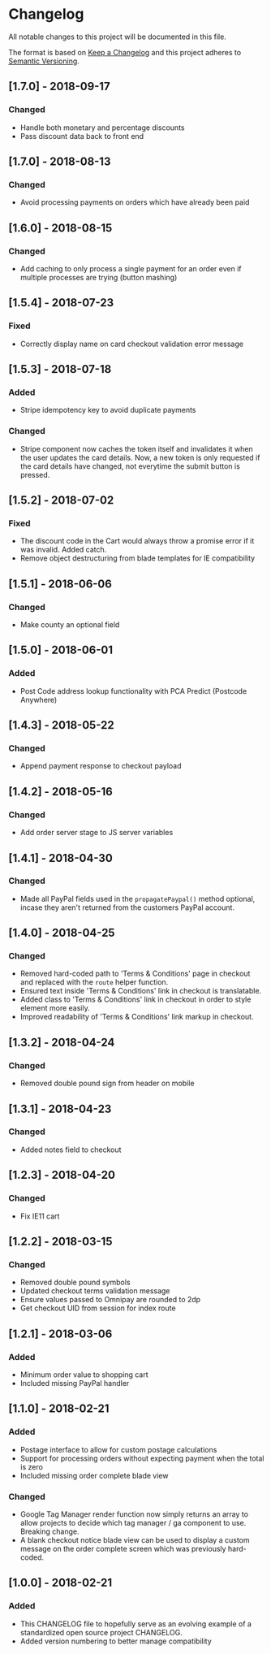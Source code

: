 # Changelog

All notable changes to this project will be documented in this file.

The format is based on [Keep a Changelog](http://keepachangelog.com/en/1.0.0/)
and this project adheres to [Semantic Versioning](http://semver.org/spec/v2.0.0.html).

## [1.7.0] - 2018-09-17

### Changed

- Handle both monetary and percentage discounts
- Pass discount data back to front end

## [1.7.0] - 2018-08-13

### Changed

- Avoid processing payments on orders which have already been paid

## [1.6.0] - 2018-08-15

### Changed

- Add caching to only process a single payment for an order even if multiple processes are trying (button mashing)

## [1.5.4] - 2018-07-23

### Fixed

- Correctly display name on card checkout validation error message

## [1.5.3] - 2018-07-18

### Added

- Stripe idempotency key to avoid duplicate payments

### Changed

- Stripe component now caches the token itself and invalidates it when the user updates the card details. Now, a new token is only requested if the card details have changed, not everytime the submit button is pressed.

## [1.5.2] - 2018-07-02

### Fixed

- The discount code in the Cart would always throw a promise error if it was invalid. Added catch.
- Remove object destructuring from blade templates for IE compatibility

## [1.5.1] - 2018-06-06

### Changed

- Make county an optional field

## [1.5.0] - 2018-06-01

### Added

- Post Code address lookup functionality with PCA Predict (Postcode Anywhere)

## [1.4.3] - 2018-05-22

### Changed

- Append payment response to checkout payload

## [1.4.2] - 2018-05-16

### Changed

- Add order server stage to JS server variables

## [1.4.1] - 2018-04-30

### Changed

- Made all PayPal fields used in the `propagatePaypal()` method optional, incase they aren't returned from the customers PayPal account.

## [1.4.0] - 2018-04-25

### Changed

- Removed hard-coded path to 'Terms & Conditions' page in checkout and replaced with the `route` helper function.
- Ensured text inside 'Terms & Conditions' link in checkout is translatable.
- Added class to 'Terms & Conditions' link in checkout in order to style element more easily.
- Improved readability of 'Terms & Conditions' link markup in checkout.

## [1.3.2] - 2018-04-24

### Changed

- Removed double pound sign from header on mobile

## [1.3.1] - 2018-04-23

### Changed

- Added notes field to checkout

## [1.2.3] - 2018-04-20

### Changed

- Fix IE11 cart

## [1.2.2] - 2018-03-15

### Changed

- Removed double pound symbols
- Updated checkout terms validation message
- Ensure values passed to Omnipay are rounded to 2dp
- Get checkout UID from session for index route

## [1.2.1] - 2018-03-06

### Added

- Minimum order value to shopping cart
- Included missing PayPal handler

## [1.1.0] - 2018-02-21

### Added

- Postage interface to allow for custom postage calculations
- Support for processing orders without expecting payment when the total is zero
- Included missing order complete blade view

### Changed

- Google Tag Manager render function now simply returns an array to allow projects to decide which tag manager / ga component to use. Breaking change.
- A blank checkout notice blade view can be used to display a custom message on the order complete screen which was previously hard-coded.

## [1.0.0] - 2018-02-21

### Added

- This CHANGELOG file to hopefully serve as an evolving example of a
  standardized open source project CHANGELOG.
- Added version numbering to better manage compatibility
